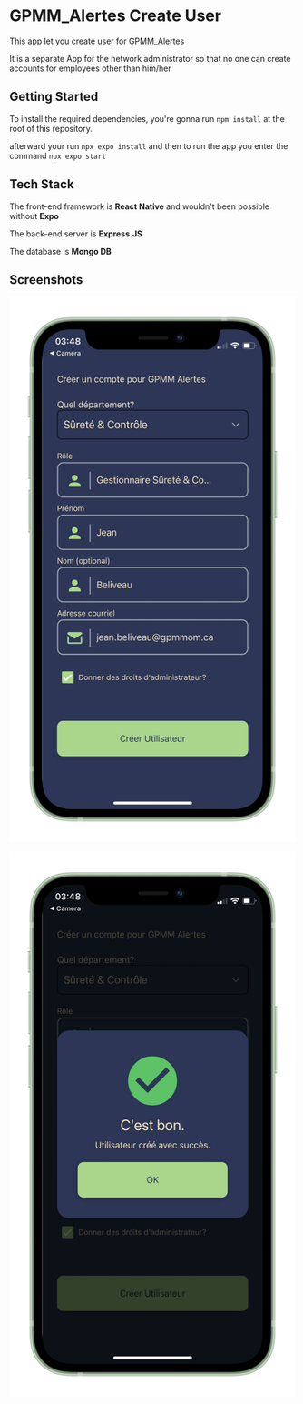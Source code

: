 # GPMM_Alertes Create User

This app let you create user for GPMM_Alertes

It is a separate App for the network administrator so that no one can create accounts for employees other than him/her

## Getting Started

To install the required dependencies, you're gonna run `npm install` at the root of this repository.

afterward your run `npx expo install` and then to run the app you enter the command `npx expo start`

## Tech Stack

The front-end framework is **React Native** and wouldn't been possible without **Expo**

The back-end server is **Express.JS**

The database is **Mongo DB**

## Screenshots


![](assets/GPMM_CreateUser_04.png)


![](assets/GPMM_CreateUser_01.png)